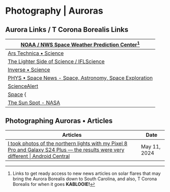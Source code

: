 # Photography \| Auroras 
## Aurora Links / T Corona Borealis Links

| [NOAA / NWS Space Weather Prediction Center](https://www.spaceweather.gov/homepage)[^11] |
|---|
| [Ars Technica • Science](https://arstechnica.com/science/) |
| [The Lighter Side of Science / IFLScience](https://www.iflscience.com/) |
| [Inverse • Science](https://www.inverse.com/science)
| [PHYS • Space News - Space, Astronomy, Space Exploration](https://phys.org/space-news/) |
| [ScienceAlert](https://www.sciencealert.com/) |
| [Space](https://www.space.com/) {
| [The Sun Spot - NASA](https://blogs.nasa.gov/sunspot/) |

[^11]: Links to get ready access to new news articles on solar flares that may bring the Aurora Borealis down to South Carolina, and also, T Corona Borealis for when it goes **KABLOOIE!**

## Photographing Auroras • Articles 

| Articles | Date |
|---|---|
| [I took photos of the northern lights with my Pixel 8 Pro and Galaxy S24 Plus — the results were very different \| Android Central](https://www.androidcentral.com/phones/may-2024-northern-lights-pixel-8-pro-galaxy-s24-plus) | May 11, 2024 |
